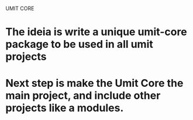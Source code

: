 UMIT CORE

# The ideia is write a unique umit-core package to be used in all umit projects
# Next step is make the Umit Core the main project, and include other projects like a modules.